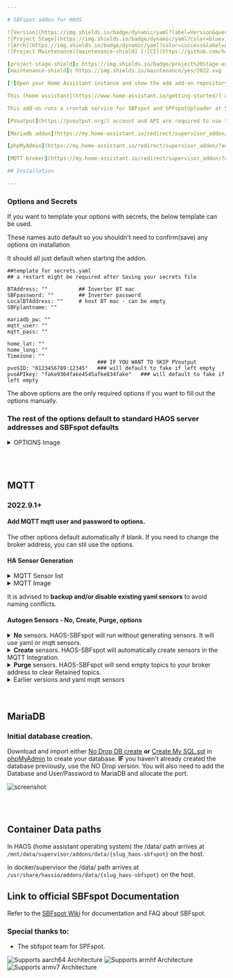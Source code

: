 ```yaml
---

# SBFspot addon for HAOS

![Version](https://img.shields.io/badge/dynamic/yaml?label=Version&query=%24.version&url=https%3A%2F%2Fraw.githubusercontent.com%2Fhabuild%2Fhassio-addons%2Fmain%2Fhaos-sbfspot%2Fconfig.yaml)
![Project Stage](https://img.shields.io/badge/dynamic/yaml?color=blueviolet&label=Project%20Stage&query=%24.stage&url=https%3A%2F%2Fraw.githubusercontent.com%2Fhabuild%2Fhassio-addons%2Fmain%2Fhaos-sbfspot%2Fconfig.yaml)
![Arch](https://img.shields.io/badge/dynamic/yaml?color=success&label=Arch&query=%24.arch&url=https%3A%2F%2Fraw.githubusercontent.com%2Fhabuild%2Fhassio-addons%2Fmain%2Fhaos-sbfspot%2Fconfig.yaml)
![Project Maintenance][maintenance-shield] [![CI](https://github.com/habuild/hassio-addons/actions/workflows/addon-ci.yaml/badge.svg)](https://github.com/habuild/hassio-addons/actions/workflows/addon-ci.yaml)

[project-stage-shield]: https://img.shields.io/badge/project%20stage-experimental-yellow.svg
[maintenance-shield]: https://img.shields.io/maintenance/yes/2022.svg

[![Open your Home Assistant instance and show the add add-on repository dialog with a specific repository URL pre-filled.](https://my.home-assistant.io/badges/supervisor_add_addon_repository.svg)](https://my.home-assistant.io/redirect/supervisor_add_addon_repository/?repository_url=https%3A%2F%2Fgithub.com%2Fhabuild%2Fhassio-addons)

This [home assistant](https://www.home-assistant.io/getting-started/) add-on provides a wrapper for the **Bluetooth** version of [![SBFspot](https://img.shields.io/badge/dynamic/json?color=blue&label=SBFspot&query=tag_name&suffix=%20latest&url=https%3A%2F%2Fgithub.com%2FSBFspot%2FSBFspot%2Freleases%2Flatest)](https://github.com/SBFspot/SBFspot/releases/latest)

This add-on runs a crontab service for SBFspot and SPFspotUploader at 5 minutely daytime interval.

[PVoutput](https://pvoutput.org/) account and API are required to use the upload feature.

[Mariadb addon](https://my.home-assistant.io/redirect/supervisor_addon/?addon=core_mariadb) or similiar SQL database, is needed to store the data for upload to PVOutput.

[phpMyAdmin](https://my.home-assistant.io/redirect/supervisor_addon/?addon=a0d7b954_phpmyadmin&repository_url=https%3A%2F%2Fgithub.com%2Fhassio-addons%2Faddon-phpmyadmin) is required to create the DB structure.

[MQTT broker](https://my.home-assistant.io/redirect/supervisor_addon/?addon=core_mosquitto) is needed to send MQTT messages to home Assistant.

## Installation

---
```


### Options and Secrets

If you want to template your options with secrets, the below template can be used.

These names auto default so you shouldn't need to confirm(save) any options on installation

It should all just default when starting the addon.

```
##template for secrets.yaml
## a restart might be required after Saving your secrets file

BTAddress: ""          ## Inverter BT mac
SBFpassword: ""        ## Inverter password
LocalBTAddress: ""     # host BT mac - can be empty
SBFplantname: ""

mariadb_pw: ""
mqtt_user: ""
mqtt_pass: ""

home_lat: ""
home_long: ""
Timezone: ""
                             ### IF YOU WANT TO SKIP PVoutput
pvoSID: "0123456789:12345"   ### will default to fake if left empty
pvoAPIkey: "fake9364fake4545afke834fake"   ### will default to fake if left empty
```

The above options are the only required options if you want to fill out the options manually.

### The rest of the options default to standard HAOS server addresses and SBFspot defaults

<details><summary> OPTIONS Image </summary>
<p>

![screenshot](https://raw.githubusercontent.com/habuild/hassio-addons/main/.images/UIoptions.PNG)

</p>
</details>

<br></br>

## MQTT

### 2022.9.1+

#### Add MQTT mqtt user and password to options.

The other options default automatically if blank.
If you need to change the broker address, you can stil use the options.

#### HA Sensor Generation

<details><summary>MQTT Sensor list</summary>
<p>

Description available in the SBFspot config file.

[MASTER SBFspot CFG](https://raw.githubusercontent.com/SBFspot/SBFspot/master/SBFspot/SBFspot.cfg)

- Default list of Sensors for MQTT_Data

```
PrgVersion,Plantname,Timestamp,SunRise,SunSet,InvSerial,InvName,InvTime,InvStatus,InvSwVer,InvClass,InvType,InvTemperature,EToday,ETotal,GridFreq,PACTot,PAC1,UAC1,IAC1,OperTm,FeedTm,PDCTot,UDC1,UDC2,IDC1,IDC2,PDC1,PDC2,BTSignal
```

- Current available list of sensors

```
PrgVersion,Plantname,Timestamp,SunRise,SunSet,InvSerial,InvName,InvTime,InvStatus,InvSwVer,InvClass,InvType,InvTemperature,InvGridRelay,EToday,ETotal,GridFreq,PACTot,PAC1,PAC2,PAC3,UAC1,UAC2,UAC3,IAC1,IAC2,IAC3,OperTm,FeedTm,PDCTot,PDC1,PDC2,PDC,UDC1,UDC2,UDC,IDC1,IDC2,IDC,BTSignal,BatTmpVal,BatVol,BatAmp,BatChaStt,InvWakeupTm,InvSleepTm,MeteringWOut,MeteringWIn,MeteringWTot

```

</p>
</details>

<details><summary>MQTT Image</summary>
<p>

![screenshot](https://raw.githubusercontent.com/habuild/hassio-addons/main/.images/mqttcap.PNG)

</p>
</details>

It is advised to **backup and/or disable existing yaml sensors** to avoid naming conflicts.

#### Autogen Sensors - No, Create, Purge, options

<details><summary><b>No</b> sensors. HAOS-SBFspot will run without generating sensors. It will use yaml or mqtt sensors. </summary>
<p>

- Use this option if you want to keep your existing yaml energy sensor on the energy dashboard.

  You can make new sensors. You can't convert the new sensors to keep the old energy dash values.

</p>
</details>

<details><summary><b>Create</b> sensors. HAOS-SBFspot will automatically create sensors in the MQTT Integration. </summary>
<p>

[MQTT Integration](https://www.home-assistant.io/integrations/mqtt)

It is advised to **backup and/or disable existing yaml sensors** to avoid naming conflicts.

Updating the new energy sensor to follow the old energy sensor on the energy dashboard is not possible in HA.

    - This option will create topics using your plantname and inverter serial number

       - homeassistant/sensor/sbfspot_{*Your Plantname*}/sbf_spot{*your inv serial*}{*SensorType*}/config

       - homeassistant/sbfspot_{Your Plantname}/sbf_spot{Your Inv Serial} is the state_topic

</p>
</details>

<details><summary><b>Purge</b> sensors. HAOS-SBFspot will send empty topics to your broker address to clear Retained topics. </summary>
<p>

- This will fail if you change topics between creating and purging sensors.
- You can use MQTT explorer or similar MQTT tool to manually remove the topics if this occurs.

</p>
</details>

<details><summary> Earlier versions and yaml mqtt sensors </summary>
<p>

### Prior to 2022.9.1

[haos-sbfspot_sensors.yaml](https://github.com/habuild/hassio-addons/blob/main/.images/sbfspot_sensors.yaml) I use packages to include these yaml sensors. You will need to change to match your plant name and serial as you have set in the add-on configuration options.

**MQTT options argument** [configuration options](https://github.com/habuild/hassio-addons/blob/main/.images/Example_Config.yaml) The MQTT Username, and Password need to be hardcoded into the **MQTT_PublisherArgs:** The **{host}** **{topic}** and **{{message}}** will be picked up from options.

**MQTT_PublisherArgs:** **'-h {host} -u Your_MQTT_Username -P Your_MQTT_password -t {topic} -m "{{message}}" -d -r'**

<i> Publisher arguments has been removed to allow for sensors </i>

**-d** is for MQTT debug in log. Which is helpful for confirming the MQTT messages are actually being sent.

**-r** is to retain messages. it is advised against using retain flag

</p>
</details>
<br></br>

## MariaDB

### Initial database creation.

Download and import either [No Drop DB create](https://github.com/habuild/hassio-addons/blob/main/.images/CreateMySQLDB_no_drop.sql) **or** [Create My SQL.sql](https://github.com/SBFspot/SBFspot/blob/master/SBFspot/CreateMySQLDB.sql) in [phpMyAdmin](https://github.com/hassio-addons/addon-phpmyadmin) to create your database. **IF** you haven't already created the database previously, use the NO Drop version. You will also need to add the Database and User/Password to MariaDB and allocate the port.

![screenshot](https://raw.githubusercontent.com/habuild/hassio-addons/main/.images/MariaDB%20setup.PNG)

<br></br>

## Container Data paths

In HAOS (home assistant operating system) the /data/ path arrives at `/mnt/data/supervisor/addons/data/{slug_haos-sbfspot}` on the host.

In docker/supervisor the /data/ path arrives at `/usr/share/hassio/addons/data/{slug_haos-sbfspot}` on the host.

## **Link to official SBFspot Documentation**

Refer to the [SBFspot Wiki](https://github.com/sbfspot/sbfspot/wiki) for documentation and FAQ about SBFspot.

### **Special thanks to:**

- The sbfspot team for SPFspot.

![Supports aarch64 Architecture][aarch64-shield]
![Supports armhf Architecture][armhf-shield]
![Supports armv7 Architecture][armv7-shield]

[aarch64-shield]: https://img.shields.io/badge/aarch64-yes-green.svg
[armhf-shield]: https://img.shields.io/badge/armhf-yes-green.svg
[armv7-shield]: https://img.shields.io/badge/armv7-yes-green.svg
